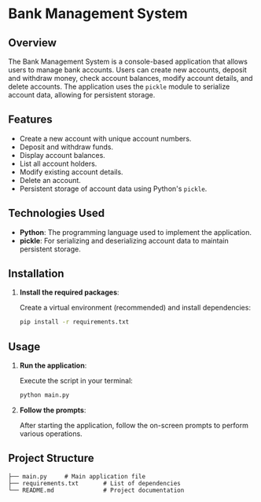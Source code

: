 
# Bank Management System

## Overview

The Bank Management System is a console-based application that allows users to manage bank accounts. Users can create new accounts, deposit and withdraw money, check account balances, modify account details, and delete accounts. The application uses the `pickle` module to serialize account data, allowing for persistent storage.

## Features

- Create a new account with unique account numbers.
- Deposit and withdraw funds.
- Display account balances.
- List all account holders.
- Modify existing account details.
- Delete an account.
- Persistent storage of account data using Python's `pickle`.

## Technologies Used

- **Python**: The programming language used to implement the application.
- **pickle**: For serializing and deserializing account data to maintain persistent storage.

## Installation

1. **Install the required packages**:

   Create a virtual environment (recommended) and install dependencies:

   ```bash
   pip install -r requirements.txt
   ```

## Usage

1. **Run the application**:

   Execute the script in your terminal:

   ```bash
   python main.py
   ```

2. **Follow the prompts**:

   After starting the application, follow the on-screen prompts to perform various operations.

## Project Structure

```
├── main.py     # Main application file
├── requirements.txt       # List of dependencies
└── README.md              # Project documentation
```
